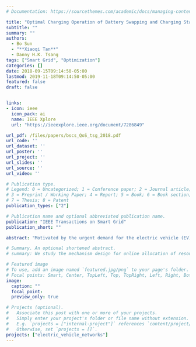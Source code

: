 ```yaml
---
# Documentation: https://sourcethemes.com/academic/docs/managing-content/

title: "Optimal Charging Operation of Battery Swapping and Charging Stations with QoS Guarantee"
subtitle: ""
summary: ""
authors:
  - Bo Sun
  - "**Xiaoqi Tan**"
  - Danny H.K. Tsang
tags: ["Smart Grid", "Optimization"]
categories: []
date: 2018-09-15T09:14:50-05:00
lastmod: 2019-11-18T09:14:50-05:00
featured: false
draft: false


links:
- icon: ieee
  icon_pack: ai
  name: IEEE Xplore
  url: "https://ieeexplore.ieee.org/document/7286849"

url_pdf: /files/papers/bscs_QoS_tsg_2018.pdf
url_code: ''
url_dataset: ''
url_poster: ''
url_project: ''
url_slides: ''
url_source: ''
url_video: ''

# Publication type.
# Legend: 0 = Uncategorized; 1 = Conference paper; 2 = Journal article;
# 3 = Preprint / Working Paper; 4 = Report; 5 = Book; 6 = Book section;
# 7 = Thesis; 8 = Patent
publication_types: ["2"]

# Publication name and optional abbreviated publication name.
publication: "IEEE Transactions on Smart Grid"
publication_short: ""

abstract: "Motivated by the urgent demand for the electric vehicle (EV) fast refueling technologies, battery swapping and charging stations (BSCSs) are envisioned as a promising solution to provide timely EV refueling services. However, inappropriate battery charging operation in BSCSs can not only incur unnecessary high charging cost but also threaten the reliability of the power grid. In this paper, we aim at obtaining an optimal charging operation policy for a single BSCS to minimize its charging cost while ensuring its quality-of-service. Leveraging the novel queueing network model, we propose to formulate the charging operation problem as a constrained Markov decision process and derive the optimal policy by the standard Lagrangian method and dynamic programming. To avoid the curse of dimensionality in practical large-scale systems, we further analyze the structure of the optimal policy and transform the dynamic programming procedure into an equivalent threshold optimization problem with a discrete separable convex objective function. Numerical results validate our theoretical analysis and the computational efficiency of our proposed algorithms. Our work also shows the impact of the system parameters (e.g., numbers of batteries and chargers) on the average cost under the optimal charging policy, which gives rich insights into the infrastructure planning of future BSCS networks."

# Summary. An optional shortened abstract.
# summary: We study the mechanism design for online allocation of resources. A single supplier who allocates capacity-limited resources (e.g., computing cycles, network bandwidth, energy, etc. ) to requests that arrive in a sequential and arbitrary manner.

# Featured image
# To use, add an image named `featured.jpg/png` to your page's folder.
# Focal points: Smart, Center, TopLeft, Top, TopRight, Left, Right, BottomLeft, Bottom, BottomRight.
image:
  caption: ""
  focal_point:
  preview_only: true

# Projects (optional).
#   Associate this post with one or more of your projects.
#   Simply enter your project's folder or file name without extension.
#   E.g. `projects = ["internal-project"]` references `content/project/deep-learning/index.md`.
#   Otherwise, set `projects = []`.
projects: ["electric_vehicle_networks"]
---
```

